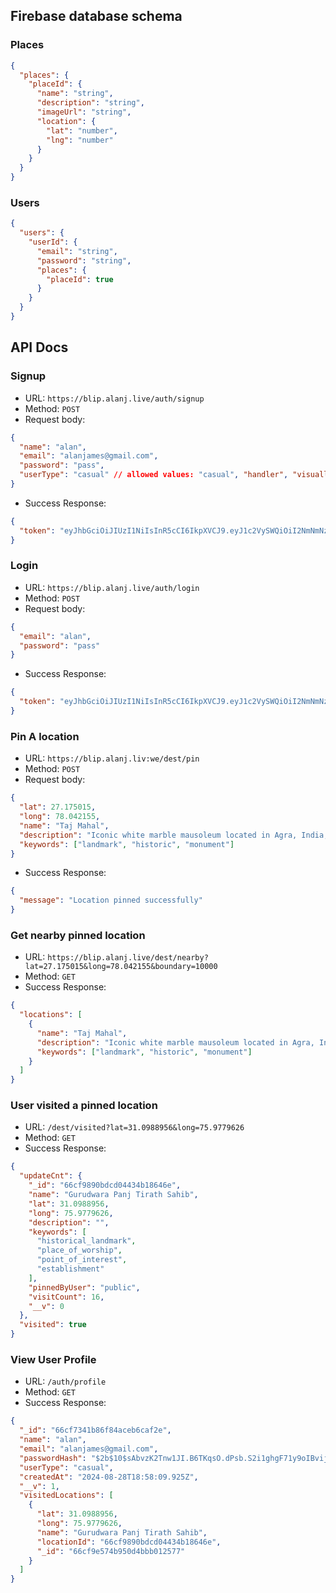 ## Firebase database schema

### Places

```json
{
  "places": {
    "placeId": {
      "name": "string",
      "description": "string",
      "imageUrl": "string",
      "location": {
        "lat": "number",
        "lng": "number"
      }
    }
  }
}
```

### Users

```json
{
  "users": {
    "userId": {
      "email": "string",
      "password": "string",
      "places": {
        "placeId": true
      }
    }
  }
}
```

## API Docs

### Signup

- URL: `https://blip.alanj.live/auth/signup`
- Method: `POST`
- Request body:

```json
{
  "name": "alan",
  "email": "alanjames@gmail.com",
  "password": "pass",
  "userType": "casual" // allowed values: "casual", "handler", "visuallyImpaired"
}
```

- Success Response:

```json
{
  "token": "eyJhbGciOiJIUzI1NiIsInR5cCI6IkpXVCJ9.eyJ1c2VySWQiOiI2NmNmNzM0MWI4NmY4NGFjZWI2Y2FmMmUiLCJ1c2VyVHlwZSI6ImNhc3VhbCIsImlhdCI6MTcyNDg3Mzk5M30.liK_sxZ-eb0KWVE23Fb60YAoMUDU17L52GF-ipdyZTA"
}
```

### Login

- URL: `https://blip.alanj.live/auth/login`
- Method: `POST`
- Request body:

```json
{
  "email": "alan",
  "password": "pass"
}
```

- Success Response:

```json
{
  "token": "eyJhbGciOiJIUzI1NiIsInR5cCI6IkpXVCJ9.eyJ1c2VySWQiOiI2NmNmNzM0MWI4NmY4NGFjZWI2Y2FmMmUiLCJ1c2VyVHlwZSI6ImNhc3VhbCIsImlhdCI6MTcyNDg3Mzk5M30.liK_sxZ-eb0KWVE23Fb60YAoMUDU17L52GF-ipdyZTA"
}
```

### Pin A location

- URL: `https://blip.alanj.liv:we/dest/pin`
- Method: `POST`
- Request body:

```json
{
  "lat": 27.175015,
  "long": 78.042155,
  "name": "Taj Mahal",
  "description": "Iconic white marble mausoleum located in Agra, India, built by Mughal emperor Shah Jahan.",
  "keywords": ["landmark", "historic", "monument"]
}
```

- Success Response:

```json
{
  "message": "Location pinned successfully"
}
```

### Get nearby pinned location

- URL: `https://blip.alanj.live/dest/nearby?lat=27.175015&long=78.042155&boundary=10000`
- Method: `GET`
- Success Response:

```json
{
  "locations": [
    {
      "name": "Taj Mahal",
      "description": "Iconic white marble mausoleum located in Agra, India, built by Mughal emperor Shah Jahan.",
      "keywords": ["landmark", "historic", "monument"]
    }
  ]
}
```

### User visited a pinned location

- URL: `/dest/visited?lat=31.0988956&long=75.9779626`
- Method: `GET`
- Success Response:

```json
{
  "updateCnt": {
    "_id": "66cf9890bdcd04434b18646e",
    "name": "Gurudwara Panj Tirath Sahib",
    "lat": 31.0988956,
    "long": 75.9779626,
    "description": "",
    "keywords": [
      "historical_landmark",
      "place_of_worship",
      "point_of_interest",
      "establishment"
    ],
    "pinnedByUser": "public",
    "visitCount": 16,
    "__v": 0
  },
  "visited": true
}
```

### View User Profile

- URL: `/auth/profile`
- Method: `GET`
- Success Response:

```json
{
  "_id": "66cf7341b86f84aceb6caf2e",
  "name": "alan",
  "email": "alanjames@gmail.com",
  "passwordHash": "$2b$10$sAbvzK2Tnw1JI.B6TKqsO.dPsb.S2i1ghgF71y9oIBvijfh22ZFM2",
  "userType": "casual",
  "createdAt": "2024-08-28T18:58:09.925Z",
  "__v": 1,
  "visitedLocations": [
    {
      "lat": 31.0988956,
      "long": 75.9779626,
      "name": "Gurudwara Panj Tirath Sahib",
      "locationId": "66cf9890bdcd04434b18646e",
      "_id": "66cf9e574b950d4bbb012577"
    }
  ]
}
```
